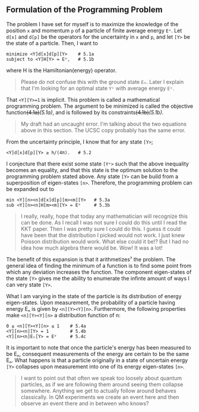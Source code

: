 ## Formulation of the Programming Problem

The problem I have set for myself is to maximize the knowledge of
the position `x` and momentum `p` of a particle of finite average energy `Eᵒ`.
Let `d[x]` and `d[p]` be the operators for the uncertainty in `x` and `p`, and
let `[Y>` be the state of a particle.
Then, I want to

    minimize <Y]d[x]d[p][Y>    # 5.1a
    subject to <Y]H[Y> = Eᵒ,   # 5.1b

where H is the Hamiltonian(energy) operator.

> Please do not confuse this with the ground state `E₀`.
> Later I explain that I'm looking for an optimal state `Yᵒ` with average energy `Eᵒ`.

That `<Y][Y>=1` is implicit.
This problem is called a mathematical programming problem.
The argument to be minimized is called the objective function~~(4.1a)~~*(5.1a)*, and
is followed by its constraints~~(4.1b)~~*(5.1b)*.

> My draft had an uncaught error.
> I'm talking about the two equations above in this section.
> The UCSC copy probably has the same error.

From the uncertainty principle, I know that for any state `[Y>`;

    <Y]d[x]d[p][Y> ≥ h/(4π).   # 5.2

I conjecture that there exist some state `[Yᵒ>` such that the above inequality becomes an equality,
and that this state is the optimum solution to the programming problem stated above.
Any state `[Y>` can be build from a superposition of eigen-states `[n>`.
Therefore, the programming problem can be expanded out to

    min <Y][n><n]d[x]d[p][m><m][Y>   # 5.3a
    sub <Y][n><n]H[m><m][Y> = Eᵒ     # 5.3b

> I really, really, hope that today any mathematician will recognize this can be done.
> As I recall
> I was not sure I could do this until I read the KKT paper.
> Then I was pretty sure I could do this.
> I guess it could have been that the distribution I picked would not work.
> I just knew Poisson distribution would work.
> What else could it be!?
> But I had no idea how much algebra there would be.
> Wow!
> It was a lot!

The benefit of this expansion is that it arithmetizes⁷ the problem.
The general idea of finding the minimum of a function is
to find some point from which any deviation increases the function.
The component eigen-states of the state `[Y>` gives me the ability to enumerate
the infinte amount of ways I can very state `[Y>`.

What I am varying in the state of the particle is its distribution of energy eigen-states.
Upon measurement, the probability of a particle having energy Eₙ is given by `<n][Y><Y][n>`.
Furthermore, the following properties make `<n][Y><Y][n>` a distribution function of n:

    0 ≤ <n][Y><Y][n> ≤ 1    # 5.4a
    <Y][n><n][Y> = 1        # 5.4b
    <Y][n><n]Eₙ[Y> = Eᵒ     # 5.4c

It is important to note that once the particle's energy has been measured to be Eₙ,
consequent measurements of the energy are certain to be the same Eₙ.
What happens is that a particle originally in a state of uncertain energy `[Y>`
collapses upon measurement into one of its energy eigen-states `[n>`.

> I want to point out that often we speak too loosely about quantum particles,
> as if we are following them around seeing them collapse somewhere.
> Anything we get to actually follow around behaves classically.
> In QM experiments we create an event here and
> then observe an event there and in between who knows?
